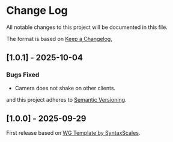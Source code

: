 # Change Log

All notable changes to this project will be documented in this file.

The format is based on [Keep a Changelog](https://keepachangelog.com/en/1.1.0/),

## [1.0.1] - 2025-10-04

### Bugs Fixed

- Camera does not shake on other clients.

and this project adheres to [Semantic Versioning](https://semver.org/spec/v2.0.0.html).

## [1.0.0] - 2025-09-29

First release based on [WG Template by SyntaxScales](https://x.com/SyntaxScales/status/1799937437353009377).

